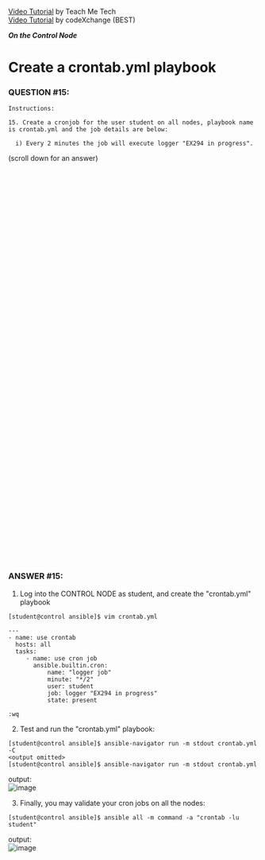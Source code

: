 <a href="https://www.youtube.com/watch?v=K2MiUfyy3Lk&list=PLYB6dfdhWDePZf4fd4YgGGtSX_vHKv5vz&index=18">Video Tutorial</a> by Teach Me Tech \
<a href="https://www.youtube.com/watch?v=DDlOBQUt0ug&list=PLL_setXLS0tiYMipvQI4oUGkJwhOhn42J&index=15">Video Tutorial</a> by codeXchange (BEST)

***On the Control Node***

# Create a crontab.yml playbook
### QUESTION #15:
```
Instructions:

15. Create a cronjob for the user student on all nodes, playbook name is crontab.yml and the job details are below:

  i) Every 2 minutes the job will execute logger "EX294 in progress".
```

(scroll down for an answer)
<br/><br/><br/><br/><br/><br/><br/><br/><br/><br/><br/><br/><br/><br/><br/><br/><br/><br/><br/><br/><br/><br/><br/><br/>
<br/><br/><br/><br/><br/><br/><br/><br/><br/><br/><br/><br/><br/><br/><br/><br/><br/><br/><br/><br/><br/><br/><br/><br/>

### ANSWER #15:
1) Log into the CONTROL NODE as student, and create the "crontab.yml" playbook
```
[student@control ansible]$ ﻿vim crontab.yml

---
- name: use crontab
  hosts: all
  tasks:
     - name: use cron job
       ansible.builtin.cron:
           name: "logger job"
           minute: "*/2"
           user: student
           job: logger "EX294 in progress"
           state: present

:wq
```

2) Test and run the "crontab.yml" playbook:
```
[student@control ansible]$ ansible-navigator run -m stdout crontab.yml -C
<output omitted>
[student@control ansible]$ ansible-navigator run -m stdout crontab.yml
```
output: \
![image](https://github.com/user-attachments/assets/fc27b523-5919-4c67-a10a-86f8de8bb166)

3) Finally, you may validate your cron jobs on all the nodes:
```
[student@control ansible]$ ansible all -m command -a "crontab -lu student"
```
output: \
![image](https://github.com/user-attachments/assets/66a1f35d-d757-4277-a512-1b8064828331)
